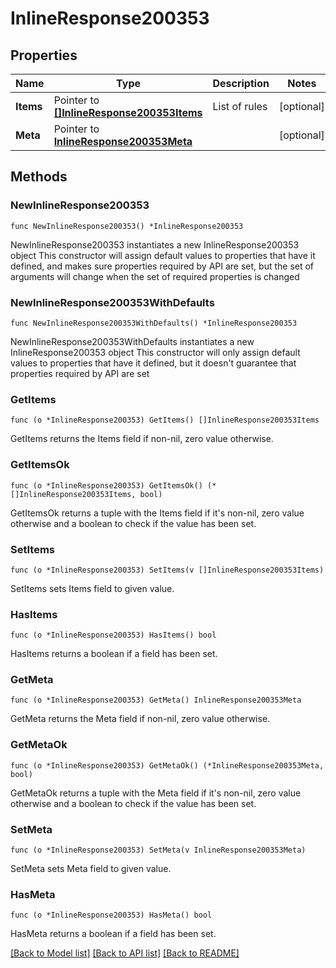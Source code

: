 # InlineResponse200353

## Properties

Name | Type | Description | Notes
------------ | ------------- | ------------- | -------------
**Items** | Pointer to [**[]InlineResponse200353Items**](InlineResponse200353Items.md) | List of rules | [optional] 
**Meta** | Pointer to [**InlineResponse200353Meta**](InlineResponse200353Meta.md) |  | [optional] 

## Methods

### NewInlineResponse200353

`func NewInlineResponse200353() *InlineResponse200353`

NewInlineResponse200353 instantiates a new InlineResponse200353 object
This constructor will assign default values to properties that have it defined,
and makes sure properties required by API are set, but the set of arguments
will change when the set of required properties is changed

### NewInlineResponse200353WithDefaults

`func NewInlineResponse200353WithDefaults() *InlineResponse200353`

NewInlineResponse200353WithDefaults instantiates a new InlineResponse200353 object
This constructor will only assign default values to properties that have it defined,
but it doesn't guarantee that properties required by API are set

### GetItems

`func (o *InlineResponse200353) GetItems() []InlineResponse200353Items`

GetItems returns the Items field if non-nil, zero value otherwise.

### GetItemsOk

`func (o *InlineResponse200353) GetItemsOk() (*[]InlineResponse200353Items, bool)`

GetItemsOk returns a tuple with the Items field if it's non-nil, zero value otherwise
and a boolean to check if the value has been set.

### SetItems

`func (o *InlineResponse200353) SetItems(v []InlineResponse200353Items)`

SetItems sets Items field to given value.

### HasItems

`func (o *InlineResponse200353) HasItems() bool`

HasItems returns a boolean if a field has been set.

### GetMeta

`func (o *InlineResponse200353) GetMeta() InlineResponse200353Meta`

GetMeta returns the Meta field if non-nil, zero value otherwise.

### GetMetaOk

`func (o *InlineResponse200353) GetMetaOk() (*InlineResponse200353Meta, bool)`

GetMetaOk returns a tuple with the Meta field if it's non-nil, zero value otherwise
and a boolean to check if the value has been set.

### SetMeta

`func (o *InlineResponse200353) SetMeta(v InlineResponse200353Meta)`

SetMeta sets Meta field to given value.

### HasMeta

`func (o *InlineResponse200353) HasMeta() bool`

HasMeta returns a boolean if a field has been set.


[[Back to Model list]](../README.md#documentation-for-models) [[Back to API list]](../README.md#documentation-for-api-endpoints) [[Back to README]](../README.md)


